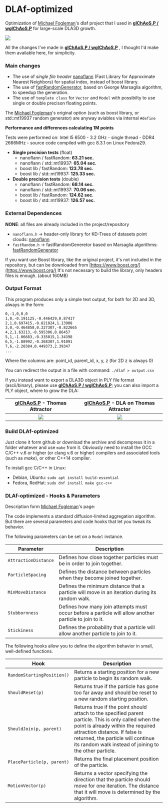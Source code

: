 # DLAf-optimized

Optimization of [Michael Fogleman](https://github.com/fogleman/dlaf)'s dlaf project that I used in [**glChAoS.P / wglChAoS.P**](https://github.com/BrutPitt/glChAoS.P) for large-scale DLA3D growth.

[![](https://raw.githubusercontent.com/BrutPitt/glChAoS.P/master/screenShots/dla3D.jpg)](https://twitter.com/i/status/1120431893818769409)



All the changes I've made in [**glChAoS.P / wglChAoS.P**](https://github.com/BrutPitt/glChAoS.P) , I thought I'd make them available here, for simplicity.

### Main changes
- The use of *single file header* [nanoflann](https://github.com/jlblancoc/nanoflann) (Fast Library for Approximate Nearest Neighbors) for spatial index, instead of boost library.
- The use of [fastRandomGenerator](https://github.com/BrutPitt/fastRandomGenerator), based on George Marsaglia algorithm, to speedup the generation.
- The use of `template class` for `Vector` and `Model` with possibilty to use single or double precison floating points.

The [Michael Fogleman](https://github.com/fogleman/dlaf)'s original option (such as boost library, or std::mt19937 random generator) are anyway aviables via internal `#define` 

**Performance and differences calculating 1M points**

Tests were performed on: Intel I5 6500 - 3.2 GHz - single thread - DDR4 2666MHz - source code compiled with gcc 8.3.1 on Linux Fedora29.

- **Single precision tests** (float)
  - nanoflann / fastRandom:   **63.21 sec.**
  - nanoflann / std::mt19937: **65.04 sec.**
  - boost lib / fastRandom: **123.78 sec.**
  - boost lib / std::mt19937: **125.33 sec.**
- **Double precision tests** (double)
  - nanoflann / fastRandom:   **68.14 sec.**
  - nanoflann / std::mt19937: **70.06 sec.**
  - boost lib / fastRandom: **124.62 sec.**
  - boost lib / std::mt19937: **126.57 sec.**

### External Dependences

**NONE**: all files are already included in the project/repository

- `nanoflann.h` -> header-only library for KD-Trees of datasets point clouds: [nanoflann](https://github.com/jlblancoc/nanoflann)
- `fastRandom.h` -> fastRandomGeneretor based on Marsaglia algorithms: [fastRandomGenerator](https://github.com/BrutPitt/fastRandomGenerator)

If you want use Boost library, like the original project, it's not included in the repository, but can be downloaded from [https://www.boost.org/](https://www.boost.org/)
It's not necessary to build the library, only headers files is enough. (about 160MB) 

### Output Format
This program produces only a simple text output, for both for 2D and 3D, always in the form:
```bash
0,-1,0,0,0
1,0,-0.191125,-0.446429,0.87417
2,1,0.697415,-0.821024,1.13908
3,0,-0.464858,0.327307,-0.822665
4,2,1.63213,-0.595306,0.86457
5,1,-1.06683,-0.335015,1.34398
6,5,-1.88992,-0.368307,1.91091
7,6,-2.20384,0.449373,2.39347
...
```
Where the columns are: point_id, parent_id, x, y, z (for 2D z is always 0)

You can redirect the output in a file with command: `./dlaf > output.csv`

If you instead want to export a DLA3D object in PLY file format (ascii/binary), please use [**glChAoS.P / wglChAoS.P**](https://github.com/BrutPitt/glChAoS.P); you can also import a PLY object, where to grow the DLA:

| [**glChAoS.P**](https://github.com/BrutPitt/glChAoS.P) - Thomas Attractor |  [**glChAoS.P**](https://github.com/BrutPitt/glChAoS.P) - DLA on Thomas Attractor |
| :-----: | :----: |
|[![](https://user-images.githubusercontent.com/16171743/57495764-ebb7d180-72cf-11e9-9da6-b2f4be227951.jpg)](https://user-images.githubusercontent.com/16171743/57495764-ebb7d180-72cf-11e9-9da6-b2f4be227951.jpg) | [![](https://user-images.githubusercontent.com/16171743/57495805-1b66d980-72d0-11e9-932c-4af44f9293c9.jpg)](https://user-images.githubusercontent.com/16171743/57495805-1b66d980-72d0-11e9-932c-4af44f9293c9.jpg)|


### Build DLAf-optimized

Just clone it form github or download the archive and decompress it in a folder whatever and  use `make` from it.
Obviously need to install the GCC C/C++ v.6 or higher (or clang v.6 or higher) compilers and associated tools (such as *make*), or other C++14 compiler.

To install gcc C/C++ in Linux:
* Debian, Ubuntu: `sudo apt install build-essential`
* Fedora, RedHat: `sudo dnf install make gcc-c++`



### DLAf-optimized - Hooks & Parameters 
Description form [Michael Fogleman](https://github.com/fogleman/dlaf)'s page:

The code implements a standard diffusion-limited aggregation algorithm. But there are several parameters and code hooks that let you tweak its behavior.

The following parameters can be set on a `Model` instance.

| Parameter | Description |
| --- | --- |
| `AttractionDistance` | Defines how close together particles must be in order to join together. |
| `ParticleSpacing` | Defines the distance between particles when they become joined together. |
| `MinMoveDistance` | Defines the minimum distance that a particle will move in an iteration during its random walk. |
| `Stubbornness` | Defines how many join attempts must occur before a particle will allow another particle to join to it. |
| `Stickiness` | Defines the probability that a particle will allow another particle to join to it. |

The following hooks allow you to define the algorithm behavior in small, well-defined functions.

| Hook | Description |
| --- | --- |
| `RandomStartingPosition()` | Returns a starting position for a new particle to begin its random walk. |
| `ShouldReset(p)` | Returns true if the particle has gone too far away and should be reset to a new random starting position. |
| `ShouldJoin(p, parent)` | Returns true if the point should attach to the specified parent particle. This is only called when the point is already within the required attraction distance. If false is returned, the particle will continue its random walk instead of joining to the other particle. |
| `PlaceParticle(p, parent)` | Returns the final placement position of the particle. |
| `MotionVector(p)` | Returns a vector specifying the direction that the particle should move for one iteration. The distance that it will move is determined by the algorithm. |




